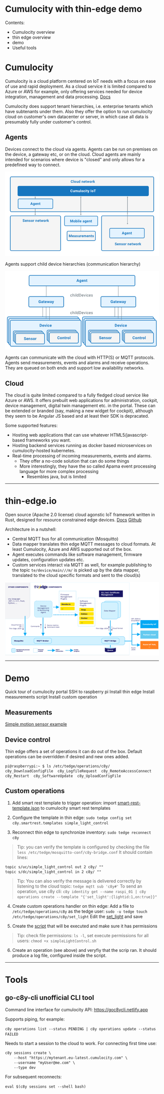 # Cumulocity with thin-edge demo

Contents:
* Cumulocity overview
* thin edge overview
* demo
* Useful tools


# Cumulocity

Cumulocity is a cloud platform centered on IoT needs with a focus on ease of use and rapid deployment. As a cloud service it is limited compared to Azure or AWS for example, only offering services needed for device integration, management and data processing. [Docs](https://cumulocity.com/docs/)

Cumulocity does support tenant hierarchies, i.e. enterprise tenants which have subtenants under them. Also they offer the option to run cumulocity cloud on customer's own datacenter or server, in which case all data is presumably fully under customer's control.

## Agents

Devices connect to the cloud via agents. Agents can be run on premises on the device, a gateway etc, or on the cloud. Cloud agents are mainly intended for scenarios where device is "closed" and only allows for a predefined way to connect.

![image](./img/c8y_agentarchitectures.png)

Agents support child device hierarchies (communication hierarchy)

![image](./img/c8y_commshierarchy.png)

Agents can communicate with the cloud with HTTP(S) or MQTT protocols. Agents send measurements, events and alarms and receive operations. They are queued on both ends and support low availability networks.

## Cloud

The cloud is quite limited compared to a fully fledged cloud service like Azure or AWS. It offers prebuilt web applications for administration, cockpit, device management, digital twin management etc. in the portal. These can be extended or branded (say, making a new widget for cockpit), although they seem to be Angular JS based and at least their SDK is depracated.

Some supported features:
* Hosting web applications that can use whatever HTML5/javascript-based frameworks you want. 
* Hosting backend services running as docker based microservices on cumulocity-hosted kubernetes.
* Real-time processing of incoming measurements, events and alarms.
    * They offer a no-code solution that can do some things
    * More interestingly, they have the so called Apama event processing language for more complex processing
        * Resembles java, but is limited

----------------------------------
# thin-edge.io

Open source (Apache 2.0 license) cloud agonstic IoT framework written in Rust, designed for resource constrained edge devices. [Docs](https://thin-edge.github.io/thin-edge.io/start/getting-started/) [Github](https://github.com/thin-edge/thin-edge.io)

Architecture in a nutshell:
* Central MQTT bus for all communication (Mosquitto)
* Data mapper translates thin edge MQTT messages to cloud formats. At least Cumulocity, Azure and AWS supported out of the box.
* Agent executes commands like software management, firmware updates, configuration updates etc.
* Custom services interact via MQTT as well, for example publishing to the topic `te/device/main///m/` is picked up by the data mapper, translated to the cloud specific formats and sent to the cloud(s)

![image](./img/thin-edge-diagram.svg)

---

# Demo

Quick tour of cumulocity portal
SSH to raspberry pi
Install thin edge
Install measurements script
Install custom operation

## Measurements

[Simple motion sensor example](./motion-sensor/README.md)

## Device control

Thin edge offers a set of operations it can do out of the box. Default operations can be overridden if desired and new ones added.

```
pi@raspberrypi:~ $ ls /etc/tedge/operations/c8y/
c8y_DownloadConfigFile  c8y_LogfileRequest  c8y_RemoteAccessConnect  c8y_Restart  c8y_SoftwareUpdate  c8y_UploadConfigFile
```

## Custom operations

1) Add smart rest template to trigger operation: import [smart-rest-template.json](./set-light/smart-rest-template.json) to cumulocity smart rest templates

2) Configure the template in thin edge: `sudo tedge config set c8y.smartrest.templates simple_light_control`

3) Reconnect thin edge to synchronize inventory: `sudo tedge reconnect c8y`
> Tip: you can verify the template is configured by checking the file `less /etc/tedge/mosquitto-conf/c8y-bridge.conf`
> It should contain lines:
```
topic s/uc/simple_light_control out 2 c8y/ ""
topic s/dc/simple_light_control in 2 c8y/ ""
``` 

> Tip: You can also verify the message is delivered correctly by listening to the cloud topic: `tedge mqtt sub 'c8y#'`
> To send an operation, use c8y cli: `c8y identity get --name raspi_01 | c8y operations create --template "{'set_light':{lightid:1,on:true}}"`

4) Create custom operations handler on thin edge:
Add a file to `/etc/tedge/operations/c8y` as the tedge user: ```sudo -u tedge touch /etc/tedge/operations/c8y/set_light```
Edit the [set_light](./set-light/set_light) and save

5) Create the [script](./set-light/simpleLightControl.sh) that will be executed and make sure it has permissions
> Tip: check file permissions: `ls -l`, set execute permissions for all users: `chmod +x simpleLightControl.sh`

6) Create an operation (see above) and veryfiy that the scrip ran. It should produce a log file, configured inside the script.

-----------------------------

# Tools
## go-c8y-cli unofficial CLI tool
Command line interface for cumulocity API: https://goc8ycli.netlify.app

Supports piping, for example:

```c8y operations list --status PENDING | c8y operations update --status FAILED```

Needs to start a session to the cloud to work. For connecting first time use:

```
c8y sessions create \
    --host "https://mytenant.eu-latest.cumulocity.com" \
    --username "myUser@me.com" \
    --type dev
```

For subsequent reconnects:

`eval $(c8y sessions set --shell bash)`
